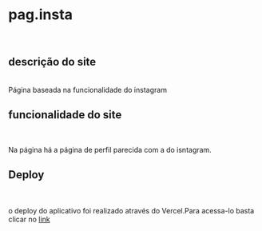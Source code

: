# pag.insta
<br>

## descrição do site
<br>
Página baseada na funcionalidade do instagram

## funcionalidade do site
<br>
<p>Na página há a página de perfil parecida com a do isntagram. </p>

## Deploy
<br>
<br> 
o deploy do aplicativo foi realizado através do Vercel.Para acessa-lo basta clicar no <a href="ping-pong-amber.vercel.app"> link<a/>
<br>
